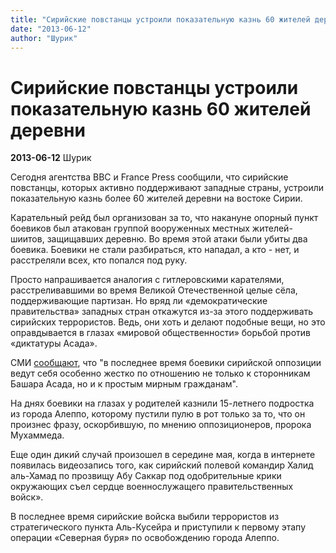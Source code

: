 ```yaml
---
title: "Сирийские повстанцы устроили показательную казнь 60 жителей деревни"
date: "2013-06-12"
author: "Шурик"
---
```


# Сирийские повстанцы устроили показательную казнь 60 жителей деревни

**2013-06-12** Шурик

Сегодня агентства ВВС и France Press сообщили, что сирийские повстанцы, которых активно поддерживают западные страны, устроили показательную казнь более 60 жителей деревни на востоке Сирии.

Карательный рейд был организован за то, что накануне опорный пункт боевиков был атакован группой вооруженных местных жителей-шиитов, защищавших деревню. Во время этой атаки были убиты два боевика. Боевики не стали разбираться, кто нападал, а кто - нет, и расстреляли всех, кто попался под руку.

Просто напрашивается аналогия с гитлеровскими карателями, расстреливавшими во время Великой Отечественной целые сёла, поддерживающие партизан. Но вряд ли «демократические правительства» западных стран откажутся из-за этого поддерживать сирийских террористов. Ведь, они хоть и делают подобные вещи, но это оправдывается в глазах «мировой общественности» борьбой против «диктатуры Асада».

СМИ [сообщают](http://www.eurosmi.ru/338massovaya_kazn_na_vostoke_sirii_boeviki_rasstrelyali_ne_menee_60_chelovek.html), что "в последнее время боевики сирийской оппозиции ведут себя особенно жестко по отношению не только к сторонникам Башара Асада, но и к простым мирным гражданам".

На днях боевики на глазах у родителей казнили 15-летнего подростка из города Алеппо, которому пустили пулю в рот только за то, что он произнес фразу, оскорбившую, по мнению оппозиционеров, пророка Мухаммеда.

Еще один дикий случай произошел в середине мая, когда в интернете появилась видеозапись того, как сирийский полевой командир Халид аль-Хамад по прозвищу Абу Саккар под одобрительные крики окружающих съел сердце военнослужащего правительственных войск».

В последнее время сирийские войска выбили террористов из стратегического пункта Аль-Кусейра и приступили к первому этапу операции «Северная буря» по освобождению города Алеппо.